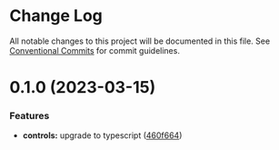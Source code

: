 # Change Log

All notable changes to this project will be documented in this file.
See [Conventional Commits](https://conventionalcommits.org) for commit guidelines.

# 0.1.0 (2023-03-15)

### Features

- **controls:** upgrade to typescript ([460f664](https://github.com/rentalutions/elements/commit/460f6642822e6586a9a54fec26fb2c61a0dd7d35))
